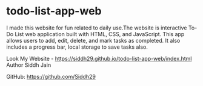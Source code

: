 # todo-list-app-web
I made this website for fun related to daily use.The website is interactive To-Do List web application built with HTML, CSS, and JavaScript. This app allows users to add, edit, delete, and mark tasks as completed. It also includes a progress bar, local storage to save tasks also.

Look My Website - https://siddh29.github.io/todo-list-app-web/index.html
Author
Siddh Jain

GitHub: https://github.com/Siddh29
